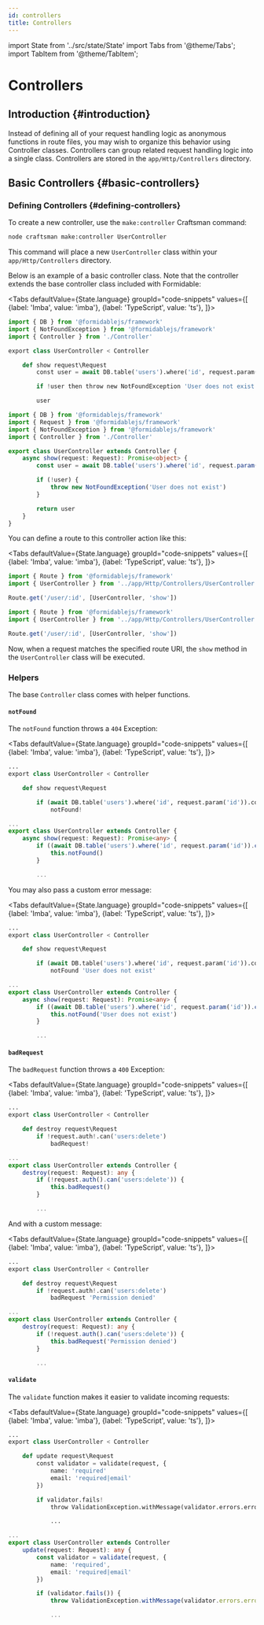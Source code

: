 ```yaml
---
id: controllers
title: Controllers
---
```


import State from '../src/state/State'
import Tabs from '@theme/Tabs';
import TabItem from '@theme/TabItem';

# Controllers

## Introduction {#introduction}

Instead of defining all of your request handling logic as anonymous functions in route files, you may wish to organize this behavior using Controller classes. Controllers can group related request handling logic into a single class. Controllers are stored in the `app/Http/Controllers` directory.

## Basic Controllers {#basic-controllers}

### Defining Controllers {#defining-controllers}

To create a new controller, use the `make:controller` Craftsman command:

```bash
node craftsman make:controller UserController
```

This command will place a new `UserController` class within your `app/Http/Controllers` directory.

Below is an example of a basic controller class. Note that the controller extends the base controller class included with Formidable:

<Tabs
    defaultValue={State.language}
	groupId="code-snippets"
    values={[
        {label: 'Imba', value: 'imba'},
        {label: 'TypeScript', value: 'ts'},
    ]}>
<TabItem value="imba">

```py title="app/Http/Controllers/UserController.imba" showLineNumbers
import { DB } from '@formidablejs/framework'
import { NotFoundException } from '@formidablejs/framework'
import { Controller } from './Controller'

export class UserController < Controller

	def show request\Request
		const user = await DB.table('users').where('id', request.param('id')).first!

		if !user then throw new NotFoundException 'User does not exist'

		user
```

</TabItem>
<TabItem value="ts">

```ts title="app/Http/Controllers/UserController.ts" showLineNumbers
import { DB } from '@formidablejs/framework'
import { Request } from '@formidablejs/framework'
import { NotFoundException } from '@formidablejs/framework'
import { Controller } from './Controller'

export class UserController extends Controller {
	async show(request: Request): Promise<object> {
		const user = await DB.table('users').where('id', request.param('id')).first()

		if (!user) {
			throw new NotFoundException('User does not exist')
		}

		return user
	}
}
```

</TabItem>
</Tabs>

You can define a route to this controller action like this:

<Tabs
    defaultValue={State.language}
	groupId="code-snippets"
    values={[
        {label: 'Imba', value: 'imba'},
        {label: 'TypeScript', value: 'ts'},
    ]}>
<TabItem value="imba">

```js title="routes/api.imba" showLineNumbers
import { Route } from '@formidablejs/framework'
import { UserController } from '../app/Http/Controllers/UserController'

Route.get('/user/:id', [UserController, 'show'])
```

</TabItem>
<TabItem value="ts">

```ts title="routes/api.ts" showLineNumbers
import { Route } from '@formidablejs/framework'
import { UserController } from '../app/Http/Controllers/UserController'

Route.get('/user/:id', [UserController, 'show'])
```

</TabItem>
</Tabs>

Now, when a request matches the specified route URI, the `show` method in the `UserController` class will be executed.

### Helpers

The base `Controller` class comes with helper functions.

#### `notFound`

The `notFound` function throws a `404` Exception:

<Tabs
    defaultValue={State.language}
	groupId="code-snippets"
    values={[
        {label: 'Imba', value: 'imba'},
        {label: 'TypeScript', value: 'ts'},
    ]}>
<TabItem value="imba">

```py showLineNumbers
...
export class UserController < Controller

	def show request\Request

		if (await DB.table('users').where('id', request.param('id')).count())[0]["count(*)"] < 1
			notFound!
```

</TabItem>
<TabItem value="ts">

```ts showLineNumbers
...
export class UserController extends Controller {
	async show(request: Request): Promise<any> {
		if ((await DB.table('users').where('id', request.param('id')).count())[0]["count(*)"] < 1) {
			this.notFound()
		}

		...
```

</TabItem>
</Tabs>

You may also pass a custom error message:

<Tabs
    defaultValue={State.language}
	groupId="code-snippets"
    values={[
        {label: 'Imba', value: 'imba'},
        {label: 'TypeScript', value: 'ts'},
    ]}>
<TabItem value="imba">

```py showLineNumbers
...
export class UserController < Controller

	def show request\Request

		if (await DB.table('users').where('id', request.param('id')).count())[0]["count(*)"] < 1
			notFound 'User does not exist'
```

</TabItem>
<TabItem value="ts">

```ts showLineNumbers
...
export class UserController extends Controller {
	async show(request: Request): Promise<any> {
		if ((await DB.table('users').where('id', request.param('id')).count())[0]["count(*)"] < 1) {
			this.notFound('User does not exist')
		}

		...
```

</TabItem>
</Tabs>

#### `badRequest`

The `badRequest` function throws a `400` Exception:

<Tabs
    defaultValue={State.language}
	groupId="code-snippets"
    values={[
        {label: 'Imba', value: 'imba'},
        {label: 'TypeScript', value: 'ts'},
    ]}>
<TabItem value="imba">

```py showLineNumbers
...
export class UserController < Controller

	def destroy request\Request
		if !request.auth!.can('users:delete')
			badRequest!
```

</TabItem>
<TabItem value="ts">

```ts showLineNumbers
...
export class UserController extends Controller {
	destroy(request: Request): any {
		if (!request.auth().can('users:delete')) {
			this.badRequest()
		}

		...
```

</TabItem>
</Tabs>

And with a custom message:

<Tabs
    defaultValue={State.language}
	groupId="code-snippets"
    values={[
        {label: 'Imba', value: 'imba'},
        {label: 'TypeScript', value: 'ts'},
    ]}>
<TabItem value="imba">

```py showLineNumbers
...
export class UserController < Controller

	def destroy request\Request
		if !request.auth!.can('users:delete')
			badRequest 'Permission denied'
```

</TabItem>
<TabItem value="ts">

```ts showLineNumbers
...
export class UserController extends Controller {
	destroy(request: Request): any {
		if (!request.auth().can('users:delete')) {
			this.badRequest('Permission denied')
		}

		...
```

</TabItem>
</Tabs>

#### `validate`

The `validate` function makes it easier to validate incoming requests:

<Tabs
    defaultValue={State.language}
	groupId="code-snippets"
    values={[
        {label: 'Imba', value: 'imba'},
        {label: 'TypeScript', value: 'ts'},
    ]}>
<TabItem value="imba">

```py showLineNumbers
...
export class UserController < Controller

	def update request\Request
		const validator = validate(request, {
			name: 'required'
			email: 'required|email'
		})

		if validator.fails!
			throw ValidationException.withMessage(validator.errors.errors)

			...
```

</TabItem>
<TabItem value="ts">

```ts showLineNumbers
...
export class UserController extends Controller
	update(request: Request): any {
		const validator = validate(request, {
			name: 'required',
			email: 'required|email'
		})

		if (validator.fails()) {
			throw ValidationException.withMessage(validator.errors.errors)

			...
```

</TabItem>
</Tabs>

